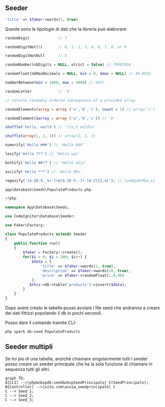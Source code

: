 ## Seeder

```php
'title' => $faker->words(3, true)
```

Queste sono le tipologie di dati che la libreria può elaborare:

```php
randomDigit             // 7

randomDigitNot(5)       // 0, 1, 2, 3, 4, 6, 7, 8, or 9

randomDigitNotNull      // 5

randomNumber(nbDigits = NULL, strict = false) // 79907610

randomFloat(nbMaxDecimals = NULL, min = 0, $max = NULL) // 48.8932

numberBetween(min = 1000, max = 9000) // 8567

randomLetter            // 'b'

// returns randomly ordered subsequence of a provided array

randomElements(array = array ('a','b','c'), count = 1) // array('c')

randomElement($array = array ('a','b','c')) // 'b'

shuffle('hello, world') // 'rlo,h eoldlw'

shuffle(array(1, 2, 3)) // array(2, 1, 3)

numerify('Hello ###') // 'Hello 609'

lexify('Hello ???') // 'Hello wgt'

bothify('Hello ##??') // 'Hello 42jz'

asciify('Hello ***') // 'Hello R6+'

regexify('[A-Z0-9._%+-]+@[A-Z0-9.-]+.[A-Z]{2,4}'); // [sm0@y8k96a.ej
```

```php
app\Database\Seeds\PopulateProducts.php

<?php

namespace App\Database\Seeds;

use CodeIgniter\Database\Seeder;

use Faker\Factory;

class PopulateProducts extends Seeder
{
    public function run()
    {
        $faker = Factory::create();
        for($i = 0; $i < 100; $i++) {
            $data = [
                'title' => $faker->words(1, true),
                'description' => $faker->words(20, true),
                'price' => $faker->randomFloat(1,0,40)
            ];
           $this->db->table('products')->insert($data);
        }
    }
}
```

Dopo avere creato le tabelle posso avviare i file seed che andranno a creare dei dati fittizzi popolando il db in pochi secondi.

Posso dare il comando tramite CLI:

```shell
php spark db:seed PopulateProducts
```

## Seeder multipli

Se ho più di una tabella, anzichè chiamare singolarmente tutti i seeder posso creare un seeder principale che ha la sola funzione di chiamare in sequenza tutti gli altri.

```mermaid
graph TD;
A[CLI] -->|php&nbspdb:seed&nbspSeedPrincipale| C(SeedPrincipale);
B[Controller] -->|sito.com\avvia_seedprincipale| C
C --> Seed_1;
C --> Seed_2;
C --> Seed_3;
```
